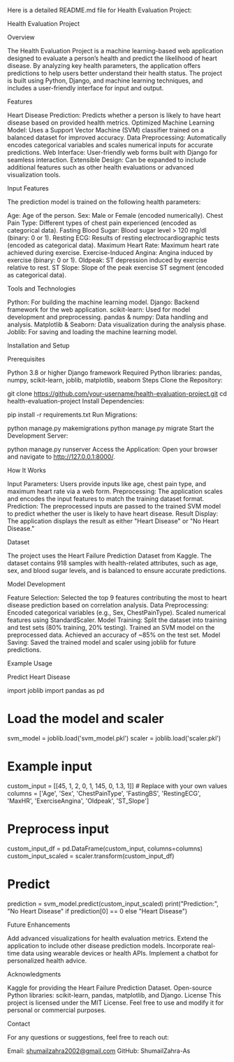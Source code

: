 
Here is a detailed README.md file for  Health Evaluation Project:

Health Evaluation Project

Overview

The Health Evaluation Project is a machine learning-based web application designed to evaluate a person’s health and predict the likelihood of heart disease. By analyzing key health parameters, the application offers predictions to help users better understand their health status. The project is built using Python, Django, and machine learning techniques, and includes a user-friendly interface for input and output.

Features

Heart Disease Prediction: Predicts whether a person is likely to have heart disease based on provided health metrics.
Optimized Machine Learning Model: Uses a Support Vector Machine (SVM) classifier trained on a balanced dataset for improved accuracy.
Data Preprocessing: Automatically encodes categorical variables and scales numerical inputs for accurate predictions.
Web Interface: User-friendly web forms built with Django for seamless interaction.
Extensible Design: Can be expanded to include additional features such as other health evaluations or advanced visualization tools.

Input Features

The prediction model is trained on the following health parameters:

Age: Age of the person.
Sex: Male or Female (encoded numerically).
Chest Pain Type: Different types of chest pain experienced (encoded as categorical data).
Fasting Blood Sugar: Blood sugar level > 120 mg/dl (binary: 0 or 1).
Resting ECG: Results of resting electrocardiographic tests (encoded as categorical data).
Maximum Heart Rate: Maximum heart rate achieved during exercise.
Exercise-Induced Angina: Angina induced by exercise (binary: 0 or 1).
Oldpeak: ST depression induced by exercise relative to rest.
ST Slope: Slope of the peak exercise ST segment (encoded as categorical data).

Tools and Technologies

Python: For building the machine learning model.
Django: Backend framework for the web application.
scikit-learn: Used for model development and preprocessing.
pandas & numpy: Data handling and analysis.
Matplotlib & Seaborn: Data visualization during the analysis phase.
Joblib: For saving and loading the machine learning model.

Installation and Setup

Prerequisites

Python 3.8 or higher
Django framework
Required Python libraries: pandas, numpy, scikit-learn, joblib, matplotlib, seaborn
Steps
Clone the Repository:

git clone https://github.com/your-username/health-evaluation-project.git
cd health-evaluation-project
Install Dependencies:

pip install -r requirements.txt
Run Migrations:

python manage.py makemigrations
python manage.py migrate
Start the Development Server:

python manage.py runserver
Access the Application: Open your browser and navigate to http://127.0.0.1:8000/.

How It Works

Input Parameters: Users provide inputs like age, chest pain type, and maximum heart rate via a web form.
Preprocessing: The application scales and encodes the input features to match the training dataset format.
Prediction: The preprocessed inputs are passed to the trained SVM model to predict whether the user is likely to have heart disease.
Result Display: The application displays the result as either "Heart Disease" or "No Heart Disease."

Dataset

The project uses the Heart Failure Prediction Dataset from Kaggle. The dataset contains 918 samples with health-related attributes, such as age, sex, and blood sugar levels, and is balanced to ensure accurate predictions.

Model Development

Feature Selection: Selected the top 9 features contributing the most to heart disease prediction based on correlation analysis.
Data Preprocessing:
Encoded categorical variables (e.g., Sex, ChestPainType).
Scaled numerical features using StandardScaler.
Model Training:
Split the dataset into training and test sets (80% training, 20% testing).
Trained an SVM model on the preprocessed data.
Achieved an accuracy of ~85% on the test set.
Model Saving: Saved the trained model and scaler using joblib for future predictions.

Example Usage

Predict Heart Disease

import joblib
import pandas as pd

# Load the model and scaler
svm_model = joblib.load('svm_model.pkl')
scaler = joblib.load('scaler.pkl')

# Example input
custom_input = [[45, 1, 2, 0, 1, 145, 0, 1.3, 1]]  # Replace with your own values
columns = ['Age', 'Sex', 'ChestPainType', 'FastingBS', 'RestingECG', 'MaxHR', 'ExerciseAngina', 'Oldpeak', 'ST_Slope']

# Preprocess input
custom_input_df = pd.DataFrame(custom_input, columns=columns)
custom_input_scaled = scaler.transform(custom_input_df)

# Predict
prediction = svm_model.predict(custom_input_scaled)
print("Prediction:", "No Heart Disease" if prediction[0] == 0 else "Heart Disease")

Future Enhancements

Add advanced visualizations for health evaluation metrics.
Extend the application to include other disease prediction models.
Incorporate real-time data using wearable devices or health APIs.
Implement a chatbot for personalized health advice.

Acknowledgments

Kaggle for providing the Heart Failure Prediction Dataset.
Open-source Python libraries: scikit-learn, pandas, matplotlib, and Django.
License
This project is licensed under the MIT License. Feel free to use and modify it for personal or commercial purposes.

Contact

For any questions or suggestions, feel free to reach out:

Email: shumailzahra2002@gmail.com
GitHub: ShumailZahra-As 
